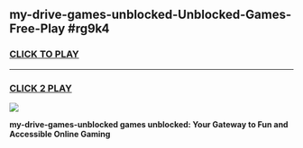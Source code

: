 
## my-drive-games-unblocked-Unblocked-Games-Free-Play #rg9k4
<h3>
<a href="https://us.freeplayer.one?title=my-drive-games-unblocked&ref=9M">CLICK TO PLAY</a></h3>
<hr>

<h3>
<a href="https://us.freeplayer.one?title=my-drive-games-unblocked&ref=9M">CLICK 2 PLAY</a>
  
</h3>

<a href="https://us.freeplayer.one?title=my-drive-games-unblocked&ref=9M"><img src="https://clearcache.store/games.png"></a>


**my-drive-games-unblocked games unblocked: Your Gateway to Fun and Accessible Online Gaming**

